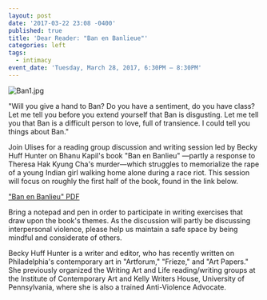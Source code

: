 ```yaml
---
layout: post
date: '2017-03-22 23:08 -0400'
published: true
title: 'Dear Reader: "Ban en Banlieue"'
categories: left
tags:
  - intimacy
event_date: 'Tuesday, March 28, 2017, 6:30PM – 8:30PM'
---
```

![Ban1.jpg]({{site.baseurl}}/assets/img/Ban1.jpg)


"Will you give a hand to Ban? Do you have a sentiment, do you have class? Let me tell you before you extend yourself that Ban is disgusting. Let me tell you that Ban is a difficult person to love, full of transience. I could tell you things about Ban."

Join Ulises for a reading group discussion and writing session led by Becky Huff Hunter on Bhanu Kapil's book "Ban en Banlieu" —partly a response to Theresa Hak Kyung Cha's murder—which struggles to memorialize the rape of a young Indian girl walking home alone during a race riot. This session will focus on roughly the first half of the book, found in the link below.

["Ban en Banlieu" PDF](https://drive.google.com/file/d/0B_P5glJ74tP7djN1NUNib2R5ZUE/view)

Bring a notepad and pen in order to participate in writing exercises that draw upon the book's themes. As the discussion will partly be discussing interpersonal violence, please help us maintain a safe space by being mindful and considerate of others.

Becky Huff Hunter is a writer and editor, who has recently written on Philadelphia's contemporary art in "Artforum," "Frieze," and "Art Papers." She previously organized the Writing Art and Life reading/writing groups at the Institute of Contemporary Art and Kelly Writers House, University of Pennsylvania, where she is also a trained Anti-Violence Advocate.
